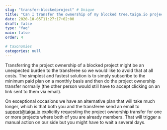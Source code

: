 ```yaml
---
slug: "transfer-blockedproject" # Unique
title: "Can I transfer the ownership of my blocked tree.taiga.io project?" # Is the question
date: 2020-10-05T11:27:17+02:00
draft: false
type: "faq"
main: false
order: 4

# taxonomies
categories: null
---
```


Transferring the project ownership of a blocked project might be an unexpected burden to the transferee so we would like to avoid that at all costs. The simplest and fastest solution is to simply subscribe to the minimum paid plan on a monthly basis and then do the project ownership transfer normally (the other person would still have to accept clicking on an link sent to them via email).

On exceptional occasions we have an alternative plan that will take much longer, which is that both you and the transferee send an email to support@taiga.io explicitly requesting the project ownership transfer for one or more projects where both of you are already members. That will trigger a manual action on our side but you might have to wait a several days.